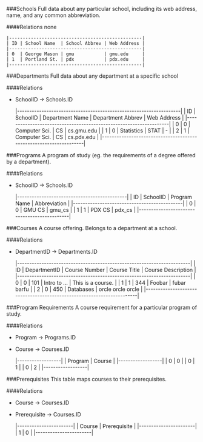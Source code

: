 ###Schools
Full data about any particular school, including its web address, name, and
any common abbreviation.

####Relations
none

    |-------------------------------------------------|
    | ID | School Name  | School Abbrev | Web Address |
    |-------------------------------------------------|
    | 0  | George Mason | gmu           | gmu.edu     |
    | 1  | Portland St. | pdx           | pdx.edu     |
    |-------------------------------------------------|


###Departments
Full data about any department at a specific school

####Relations
* SchoolID -> Schools.ID

    |-------------------------------------------------------------------|
    | ID | SchoolID | Department Name | Department Abbrev | Web Address |
    |-------------------------------------------------------------------|
    | 0  | 0        | Computer Sci.   | CS                | cs.gmu.edu  |
    | 1  | 0        | Statistics      | STAT              | -           |
    | 2  | 1        | Computer Sci.   | CS                | cs.pdx.edu  |
    |-------------------------------------------------------------------|


###Programs
A program of study (eg. the requirements of a degree offered by a
department).

####Relations
* SchoolID -> Schools.ID

    |---------------------------------------------|
    | ID | SchoolID | Program Name | Abbreviation |
    |---------------------------------------------|
    | 0  | 0        | GMU CS       | gmu_cs       |
    | 1  | 1        | PDX CS       | pdx_cs       |
    |---------------------------------------------|


###Courses
A course offering. Belongs to a department at a school.

####Relations
* DepartmentID -> Departments.ID

    |-----------------------------------------------------------------------|
    | ID | DepartmentID | Course Number | Course Title | Course Description |
    |-----------------------------------------------------------------------|
    | 0  | 0            | 101           | Intro to ... | This is a course.  |
    | 1  | 1            | 344           | Foobar       | fubar barfu        |
    | 2  | 0            | 450           | Databases    | orcle orcle orcle  |
    |-----------------------------------------------------------------------|


###Program Requirements
A course requirement for a particular program of study.

####Relations
* Program -> Programs.ID
* Course -> Courses.ID

    |------------------|
    | Program | Course |
    |------------------|
    | 0       | 0      |
    | 0       | 1      |
    | 0       | 2      |
    |------------------|


###Prerequisites
This table maps courses to their prerequisites.

####Relations
* Course -> Courses.ID
* Prerequisite -> Courses.ID

    |-----------------------|
    | Course | Prerequisite |
    |-----------------------|
    | 1      | 0            |
    |-----------------------|
